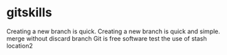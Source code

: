# gitskills
Creating a new branch is quick.
Creating a new branch is quick and simple.
merge without discard branch
Git is free software
test the use of stash
location2